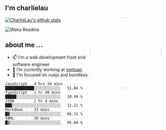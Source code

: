 
<h2>I'm charlielau</h2>
<img align='right' style="border-radius:50%" src="https://avatars1.githubusercontent.com/u/44078251?s=460&u=6b4f1c257663e44063b0b6a21c9c94f45bcfdcc7&v=4" width="230">

[![CharlieLau's github stats](https://github-readme-stats.vercel.app/api?username=charlielau)](https://github.com/charlielau/github-readme-stats)


![Waka Readme](https://github.com/CharlieLau/charlielau/workflows/Waka%20Readme/badge.svg)

## about me ...
- 📫 I’m a web development front end software engineer
- 🔭 I’m currently working at  <a href="https://www.meituan.com">meituan</a>
- 🔭 I'm focused on vuejs and bundless

<!-- <p align="center">
  <a href="https://github.com/charlielau" class="rich-diff-level-one">
    <img src="https://github-readme-stats.vercel.app/api?username=charlielau&title_color=333&text_color=777" alt="CharlieLau" >
  </a>
</p> -->

<!--START_SECTION:waka-->
```text
JavaScript   4 hrs 34 mins   █████████████░░░░░░░░░░░░   51.84 % 
TypeScript   1 hr 48 mins    █████░░░░░░░░░░░░░░░░░░░░   20.49 % 
JSON         1 hr 4 mins     ███░░░░░░░░░░░░░░░░░░░░░░   12.21 % 
Markdown     33 mins         █▓░░░░░░░░░░░░░░░░░░░░░░░   06.31 % 
YAML         30 mins         █▒░░░░░░░░░░░░░░░░░░░░░░░   05.84 % 
```
<!--END_SECTION:waka-->
